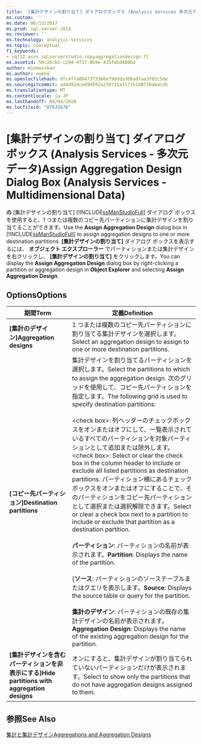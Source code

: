 ```yaml
---
title: '[集計デザインの割り当て] ダイアログボックス (Analysis Services 多次元データ) |Microsoft Docs'
ms.custom: ''
ms.date: 06/13/2017
ms.prod: sql-server-2014
ms.reviewer: ''
ms.technology: analysis-services
ms.topic: conceptual
f1_keywords:
- sql12.asvs.sqlserverstudio.copyaggregationdesign.f1
ms.assetid: 50c26cb1-c294-4f17-8b9e-435fdbd4806d
author: minewiskan
ms.author: owend
ms.openlocfilehash: dfc4f7a0847373360a79ddda366ad7aa3f02c5de
ms.sourcegitcommit: ad4d92dce894592a259721a1571b1d8736abacdb
ms.translationtype: MT
ms.contentlocale: ja-JP
ms.lasthandoff: 08/04/2020
ms.locfileid: "87633676"
---
```

# <a name="assign-aggregation-design-dialog-box-analysis-services---multidimensional-data"></a><span data-ttu-id="30e49-102">[集計デザインの割り当て] ダイアログ ボックス (Analysis Services - 多次元データ)</span><span class="sxs-lookup"><span data-stu-id="30e49-102">Assign Aggregation Design Dialog Box (Analysis Services - Multidimensional Data)</span></span>
  <span data-ttu-id="30e49-103">**の** [集計デザインの割り当て] [!INCLUDE[ssManStudioFull](../includes/ssmanstudiofull-md.md)] ダイアログ ボックスを使用すると、1 つまたは複数のコピー先パーティションに集計デザインを割り当てることができます。</span><span class="sxs-lookup"><span data-stu-id="30e49-103">Use the **Assign Aggregation Design** dialog box in [!INCLUDE[ssManStudioFull](../includes/ssmanstudiofull-md.md)] to assign aggregation designs to one or more destination partitions.</span></span> <span data-ttu-id="30e49-104">**[集計デザインの割り当て]** ダイアログ ボックスを表示するには、 **オブジェクト エクスプローラー** でパーティションまたは集計デザインを右クリックし、 **[集計デザインの割り当て]** をクリックします。</span><span class="sxs-lookup"><span data-stu-id="30e49-104">You can display the **Assign Aggregation Design** dialog box by right-clicking a partition or aggregation design in **Object Explorer** and selecting **Assign Aggregation Design**.</span></span>  
  
## <a name="options"></a><span data-ttu-id="30e49-105">Options</span><span class="sxs-lookup"><span data-stu-id="30e49-105">Options</span></span>  
  
|<span data-ttu-id="30e49-106">期間</span><span class="sxs-lookup"><span data-stu-id="30e49-106">Term</span></span>|<span data-ttu-id="30e49-107">定義</span><span class="sxs-lookup"><span data-stu-id="30e49-107">Definition</span></span>|  
|----------|----------------|  
|<span data-ttu-id="30e49-108">**[集計のデザイン]**</span><span class="sxs-lookup"><span data-stu-id="30e49-108">**Aggregation designs**</span></span>|<span data-ttu-id="30e49-109">1 つまたは複数のコピー先パーティションに割り当てる集計デザインを選択します。</span><span class="sxs-lookup"><span data-stu-id="30e49-109">Select an aggregation design to assign to one or more destination partitions.</span></span>|  
|<span data-ttu-id="30e49-110">**[コピー先パーティション]**</span><span class="sxs-lookup"><span data-stu-id="30e49-110">**Destination partitions**</span></span>|<span data-ttu-id="30e49-111">集計デザインを割り当てるパーティションを選択します。</span><span class="sxs-lookup"><span data-stu-id="30e49-111">Select the partitions to which to assign the aggregation design.</span></span> <span data-ttu-id="30e49-112">次のグリッドを使用して、コピー先パーティションを指定します。</span><span class="sxs-lookup"><span data-stu-id="30e49-112">The following grid is used to specify destination partitions:</span></span><br /><br /> <span data-ttu-id="30e49-113">\<check box>: 列ヘッダーのチェックボックスをオンまたはオフにして、一覧表示されているすべてのパーティションを対象パーティションとして追加または除外します。</span><span class="sxs-lookup"><span data-stu-id="30e49-113">\<check box>: Select or clear the check box in the column header to include or exclude all listed partitions as destination partitions.</span></span> <span data-ttu-id="30e49-114">パーティション横にあるチェック ボックスをオンまたはオフにすることで、そのパーティションをコピー先パーティションとして選択または選択解除できます。</span><span class="sxs-lookup"><span data-stu-id="30e49-114">Select or clear a check box next to a partition to include or exclude that partition as a destination partition.</span></span><br /><br /> <span data-ttu-id="30e49-115">**パーティション**: パーティションの名前が表示されます。</span><span class="sxs-lookup"><span data-stu-id="30e49-115">**Partition**: Displays the name of the partition.</span></span><br /><br /> <span data-ttu-id="30e49-116">[**ソース**: パーティションのソーステーブルまたはクエリを表示します。</span><span class="sxs-lookup"><span data-stu-id="30e49-116">**Source**: Displays the source table or query for the partition.</span></span><br /><br /> <span data-ttu-id="30e49-117">**集計のデザイン**: パーティションの既存の集計デザインの名前が表示されます。</span><span class="sxs-lookup"><span data-stu-id="30e49-117">**Aggregation Design**: Displays the name of the existing aggregation design for the partition.</span></span>|  
|<span data-ttu-id="30e49-118">**[集計デザインを含むパーティションを非表示にする]**</span><span class="sxs-lookup"><span data-stu-id="30e49-118">**Hide partitions with aggregation designs**</span></span>|<span data-ttu-id="30e49-119">オンにすると、集計デザインが割り当てられていないパーティションだけが表示されます。</span><span class="sxs-lookup"><span data-stu-id="30e49-119">Select to show only the partitions that do not have aggregation designs assigned to them.</span></span>|  
  
## <a name="see-also"></a><span data-ttu-id="30e49-120">参照</span><span class="sxs-lookup"><span data-stu-id="30e49-120">See Also</span></span>  
 [<span data-ttu-id="30e49-121">集計と集計デザイン</span><span class="sxs-lookup"><span data-stu-id="30e49-121">Aggregations and Aggregation Designs</span></span>](multidimensional-models-olap-logical-cube-objects/aggregations-and-aggregation-designs.md)  
  
  
